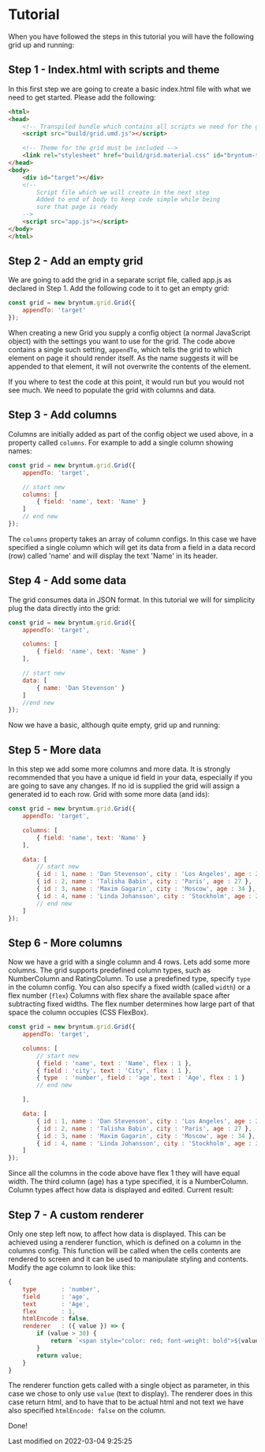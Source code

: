 # Tutorial
When you have followed the steps in this tutorial you will have the following grid up and running:
<div class="external-example" data-file="Grid/guides/tutorial/result.js"></div>

## Step 1 - Index.html with scripts and theme
In this first step we are going to create a basic index.html file with what we need to get started. Please add the
following:

```html
<html>
<head>
    <!-- Transpiled bundle which contains all scripts we need for the grid to work-->
    <script src="build/grid.umd.js"></script>

    <!-- Theme for the grid must be included -->
    <link rel="stylesheet" href="build/grid.material.css" id="bryntum-theme">
</head>
<body>
    <div id="target"></div>
    <!--
        Script file which we will create in the next step
        Added to end of body to keep code simple while being
        sure that page is ready
    -->
    <script src="app.js"></script>
</body>
</html>
```

## Step 2 - Add an empty grid
We are going to add the grid in a separate script file, called app.js as declared in Step 1. Add the following code to
it to get an empty grid:

```javascript
const grid = new bryntum.grid.Grid({
    appendTo: 'target'
});
```

When creating a new Grid you supply a config object (a normal JavaScript object) with the settings you want to use for
the grid. The code above contains a single such setting, `appendTo`, which tells the grid to which element on page it
should render itself. As the name suggests it will be appended to that element, it will not overwrite the contents of
the element.

If you where to test the code at this point, it would run but you would not see much.
We need to populate the grid with columns and data.

## Step 3 - Add columns
Columns are initially added as part of the config object we used above, in a property called `columns`. For example to
add a single column showing names:

```javascript
const grid = new bryntum.grid.Grid({
    appendTo: 'target',

    // start new
    columns: [
        { field: 'name', text: 'Name' }
    ]
    // end new
});
```

The `columns` property takes an array of column configs. In this case we have specified a single column which will get
its data from a field in a data record (row) called 'name' and will display the text 'Name' in its header.

## Step 4 - Add some data
The grid consumes data in JSON format. In this tutorial we will for simplicity plug the data directly into the grid:

```javascript
const grid = new bryntum.grid.Grid({
    appendTo: 'target',

    columns: [
        { field: 'name', text: 'Name' }
    ],

    // start new
    data: [
        { name: 'Dan Stevenson' }
    ]
    //end new
});
```

Now we have a basic, although quite empty, grid up and running:

<div class="external-example" data-file="Grid/guides/tutorial/step4.js"></div>

## Step 5 - More data
In this step we add some more columns and more data. It is strongly recommended that you have a unique id field in
your data, especially if you are going to save any changes. If no id is supplied the grid will assign a generated id
to each row. Grid with some more data (and ids):

```javascript
const grid = new bryntum.grid.Grid({
    appendTo: 'target',

    columns: [
        { field: 'name', text: 'Name' }
    ],

    data: [
        // start new
        { id : 1, name : 'Dan Stevenson', city : 'Los Angeles', age : 24 },
        { id : 2, name : 'Talisha Babin', city : 'Paris', age : 27 },
        { id : 3, name : 'Maxim Gagarin', city : 'Moscow', age : 34 },
        { id : 4, name : 'Linda Johansson', city : 'Stockholm', age : 29 }
        // end new
    ]
});
```

## Step 6 - More columns
Now we have a grid with a single column and 4 rows. Lets add some more columns. The grid supports predefined column
types, such as NumberColumn and RatingColumn. To use a predefined type, specify `type` in the column config. You can
also specify a fixed width (called `width`) or a flex number (`flex`) Columns with flex share the available space after
subtracting fixed widths. The flex number determines how large part of that space the column occupies (CSS FlexBox).

```javascript
const grid = new bryntum.grid.Grid({
    appendTo: 'target',

    columns: [
        // start new
        { field : 'name', text : 'Name', flex : 1 },
        { field : 'city', text : 'City', flex : 1 },
        { type  : 'number', field : 'age', text : 'Age', flex : 1 }
        // end new

    ],

    data: [
        { id : 1, name : 'Dan Stevenson', city : 'Los Angeles', age : 24 },
        { id : 2, name : 'Talisha Babin', city : 'Paris', age : 27 },
        { id : 3, name : 'Maxim Gagarin', city : 'Moscow', age : 34 },
        { id : 4, name : 'Linda Johansson', city : 'Stockholm', age : 29 }
    ]
});
```

Since all the columns in the code above have flex 1 they will have equal width. The third column (age) has a type
specified, it is a NumberColumn. Column types affect how data is displayed and edited. Current result:

<div class="external-example" data-file="Grid/guides/tutorial/step6.js"></div>

## Step 7 - A custom renderer
Only one step left now, to affect how data is displayed. This can be achieved using a renderer function, which is
defined on a column in the columns config. This function will be called when the cells contents are rendered to
screen and it can be used to manipulate styling and contents. Modify the age column to look like this:

```javascript
{
    type       : 'number',
    field      : 'age',
    text       : 'Age',
    flex       : 1,
    htmlEncode : false,
    renderer   : ({ value }) => {
        if (value > 30) {
            return `<span style="color: red; font-weight: bold">${value}</span>`
        }
        return value;
    }
}
```

The renderer function gets called with a single object as parameter, in this case we chose to only use `value` (text to
display). The renderer does in this case return html, and to have that to be actual html and not text we have also
specified `htmlEncode: false` on the column.

Done!

<div class="external-example" data-file="Grid/guides/tutorial/result2.js"></div>


<p class="last-modified">Last modified on 2022-03-04 9:25:25</p>